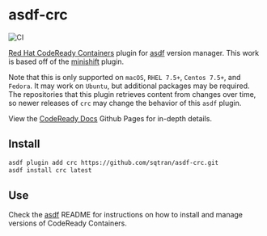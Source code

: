 # asdf-crc

![CI](https://github.com/sqtran/asdf-crc/workflows/CI/badge.svg?branch=master)


[Red Hat CodeReady Containers](https://github.com/code-ready/crc) plugin for [asdf](https://github.com/asdf-vm/asdf) version manager.  This work is based off of the [minishift](https://github.com/sqtran/asdf-minishift) plugin.

Note that this is only supported on `macOS`, `RHEL 7.5+`, `Centos 7.5+`, and `Fedora`.  It may work on `Ubuntu`, but additional packages may be required.  The repositories that this plugin retrieves content from changes over time, so newer releases of `crc` may change the behavior of this `asdf` plugin.

View the [CodeReady Docs](https://code-ready.github.io/crc/) Github Pages for in-depth details.

## Install

```bash
asdf plugin add crc https://github.com/sqtran/asdf-crc.git
asdf install crc latest
```

## Use

Check the [asdf](https://github.com/asdf-vm/asdf) README for instructions on how to install and manage versions of CodeReady Containers.
